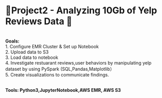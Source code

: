 # :beers:Project2 - Analyzing 10Gb of Yelp Reviews Data :poultry_leg:

**<br />Goals:**
<br />1. Configure EMR Cluster & Set up Notebook
<br />2. Upload data to S3
<br />3. Load data to notebook
<br />4. Investigate restuarant reviews,user behaviors by manipulating yelp dataset by using PySpark (SQL,Pandas,Matplotlib）
<br />5. Create visualizations to communicate findings.

**<br />Tools: Python3,JupyterNotebook,AWS EMR, AWS S3**
